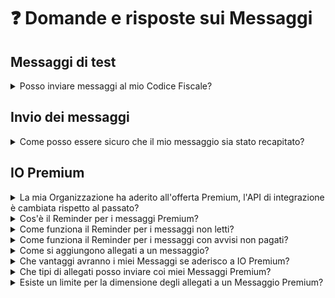 # ❓ Domande e risposte sui Messaggi

## Messaggi di test

<details>

<summary>Posso inviare messaggi al mio Codice Fiscale?</summary>

Sì, se ti occupi di sviluppo puoi richiedere l'abilitazione all’invio di messaggi al tuo Codice Fiscale attraverso la procedura descritta in [Test con Codici Fiscali reali](https://docs.pagopa.it/io-guida-tecnica/abilitazioni/test-con-codici-fiscali-reali).

</details>

## Invio dei messaggi

<details>

<summary>Come posso essere sicuro che il mio messaggio sia stato recapitato?</summary>

Segui il [tutorial](https://docs.pagopa.it/kb-enti-messaggi/tutorial-e-casi-duso/indice-dei-tutorial-e-dei-casi-duso/come-sapere-se-un-messaggio-e-stato-recapitato) che abbiamo preparato su questo tema.

</details>

## IO Premium

<details>

<summary>La mia Organizzazione ha aderito all'offerta Premium, l'API di integrazione è cambiata rispetto al passato?</summary>

Per usufruire delle caratteristiche Premium legate ai messaggi dovrai aggiungere informazioni all'interfaccia che stai già usando, la retro compatibilità è garantita.

Ecco una sintesi delle novità:

* in fase di [invio di un messaggio](https://docs.pagopa.it/kb-enti-messaggi/tutorial-e-casi-duso/indice-dei-tutorial-e-dei-casi-duso/come-inviare-un-messaggio), potrai indicare se questo sia un messaggio standard oppure un messaggio per il quale la tua Organizzazione beneficerà delle [caratteristiche Premium](https://docs.pagopa.it/kb-enti-messaggi/domande-frequenti/domande-e-risposte-sui-messaggi#che-vantaggi-avranno-i-miei-messaggi-se-aderisco-a-io-premium)
* in fase di recupero delle informazioni su un messaggio precedentemente inviato, potrai ricavarne lo [stato di lettura](https://docs.pagopa.it/kb-enti-messaggi/tutorial-e-casi-duso/indice-dei-tutorial-e-dei-casi-duso/come-sapere-se-un-messaggio-e-stato-letto-funzionalita-premium) e [quello di pagamento](https://docs.pagopa.it/kb-enti-pagamenti/tutorial-e-casi-duso/indice-dei-tutorial-e-dei-casi-duso/come-sapere-se-lavviso-di-un-messaggio-e-stato-pagato-funzionalita-premium) per l'eventuale avviso associato
* se la tua Organizzazione intende spedire allegati con i messaggi, dovrai implementare la relativa [integrazione](https://docs.pagopa.it/kb-enti-messaggi/tutorial-e-casi-duso/indice-dei-tutorial-e-dei-casi-duso/come-allegare-documenti-a-un-messaggio-funzionalita-premium)

</details>

<details>

<summary>Cos'è il Reminder per i messaggi Premium?</summary>

Il "Reminder" è un componente dell'infrastruttura di IO in grado di reagire alla presenza di un messaggio Premium generando opportuni promemoria per il suo destinatario secondo regole studiate per massimizzare l'efficacia delle comunicazioni all'utenza.

:dart: Gli **obiettivi** del Reminder sono infatti:

* **ridurre il tempo di reazione dell'utenza nei confronti delle comunicazioni della tua Organizzazione**, cioè l’intervallo di tempo tra la data di invio del messaggio e la sua fruizione da parte dell'utente finale;
* **ridurre il tempo di incasso per la tua Organizzazione**, cioè l’intervallo di tempo tra la data di invio dell’avviso di pagamento e il pagamento da parte dell'utente finale.

</details>

<details>

<summary>Come funziona il Reminder per i messaggi non letti?</summary>

La periodicità di invio per i **promemoria di lettura** segue la logica di seguito illustrata:

* la configurazione prevede una frequenza pari a 3 giorni per i promemoria di mancata lettura. È previsto l’invio fino a 3 promemoria del tipo «_“Leggi il messaggio di \[nome Ente]“ + oggetto_».
  *   Esempio: il Cittadino riceve un messaggio Premium, ma non lo legge. Riceverà fino a tre promemoria al 3°, al 6° e al 9° giorno (la lettura del messaggio interromperà la sequenza)\


      <figure><img src="https://lh4.googleusercontent.com/IQJUVa6BPQmFvp_2VG5ZQZ8CIM8oOeFaxYxHbZshcFw7xgVgSJ4pAnbl1Ijkr0jwgDAWfKfYM70hDihjE5vc9dNzmkFwHXqDbEa8W-Kx38ti-QE4NJH-69bgJ339PDa63ANxxz5FoHOxqKJSToH-wjA" alt=""><figcaption></figcaption></figure>

:information\_source: I promemoria verranno inviati nella fascia oraria che va **dalle 8:00 alle 20:00**.

</details>

<details>

<summary>Come funziona il Reminder per i messaggi con avvisi non pagati?</summary>

La periodicità di invio per i promemoria di pagamento seguirà **logiche differenti a seconda della presenza di una** [**data di scadenza**](https://docs.pagopa.it/manuale-servizi/comunicare-un-servizio/i-casi-duso/scadenze-importanti):

* Per i **messaggi con avviso di pagamento senza scadenza**, si manderanno fino a quattro promemoria di pagamento del tipo «_“Hai un avviso da pagare” + oggetto_» con frequenza pari a 3 giorni. L’invio dei promemoria non dipenderà dall’apertura del messaggio, per cui non saranno inviati promemoria di lettura.
  *   Esempio: il Cittadino riceve un messaggio Premium con avviso di pagamento senza scadenza, ma non lo paga. Riceverà fino a quattro promemoria al 3°, 6°, 9° e 12° giorno (l'avvenuto pagamento dell'avviso interromperà la sequenza)\


      <figure><img src="../.gitbook/assets/image (9).png" alt=""><figcaption></figcaption></figure>
* Per i **messaggi con avviso di pagamento e data di scadenza** dichiarata dall’ente, si conteranno i giorni a ritroso dalla data per consentire l’invio di fino a quattro promemoria con una frequenza pari a 3 giorni. Anche in questo caso non saranno inviati promemoria di lettura.
  *   Esempio: il Cittadino riceve un messaggio Premium con avviso di pagamento dotato di scadenza, ma non lo paga. Riceverà fino a quattro promemoria 13, 10, 7 e 4 giorni prima della scadenza del tipo «_“Hai un avviso da pagare” + oggetto_» (l'avvenuto pagamento dell'avviso interromperà la sequenza)\


      <figure><img src="../.gitbook/assets/image (5).png" alt=""><figcaption></figcaption></figure>

:information\_source: I promemoria verranno inviati nella fascia oraria che va **dalle 8:00 alle 20:00**.

</details>

<details>

<summary>Come si aggiungono allegati a un messaggio?</summary>

Segui il [tutorial](https://docs.pagopa.it/kb-enti-messaggi/tutorial-e-casi-duso/indice-dei-tutorial-e-dei-casi-duso/come-allegare-documenti-a-un-messaggio-premium) che abbiamo preparato su questo tema.

</details>

<details>

<summary>Che vantaggi avranno i miei Messaggi se aderisco a IO Premium?</summary>

* Puoi sapere se un determinato messaggio sia stato **letto** dal Cittadino cui è destinato
* Puoi sapere se l'eventuale avviso di pagamento che hai associato al messaggio sia stato **saldato** (in app o in qualsiasi altro modo supportato da pagoPA)
* Puoi aggiungere [**allegati**](https://docs.pagopa.it/kb-enti-messaggi/tutorial-e-casi-duso/indice-dei-tutorial-e-dei-casi-duso/come-allegare-documenti-a-un-messaggio-premium) al tuo messaggio
* Per ciascun messaggio Premium il Cittadino riceverà discreti **promemoria** nel caso tardi a leggerlo oppure se deve pagare un avviso
* Puoi mandare più messaggi nello stesso tempo, ti garantiamo un **accesso più rapido** alle funzionalità di integrazione via API

Ma questo è solo l'inizio, presto saremo in grado di offrirti ulteriori caratteristiche avanzate per incrementare il valore e le performance dei tuoi Messaggi su IO.

</details>

<details>

<summary>Che tipi di allegati posso inviare coi miei Messaggi Premium?</summary>

Puoi allegare file in formato PDF. Per garantire una accessibilità e sicurezza ai tuoi utenti, utilizza il formato [PDF/A-1a](https://it.wikipedia.org/wiki/PDF/A).

</details>

<details>

<summary>Esiste un limite per la dimensione degli allegati a un Messaggio Premium?</summary>

Così come avviene per il contenuto dei messaggi, anche gli eventuali allegati sono trasmessi all'utenza della tua Organizzazione sotto la sua propria responsabilità: in quest'ottica, è bene prevedere documenti di dimensione compatibile con una loro fruizione su un dispositivo mobile e con la trasmissione in tempo reale tramite rete dati.

</details>
